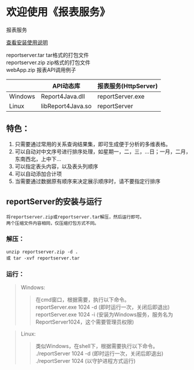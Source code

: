 # 欢迎使用《报表服务》
报表服务

[查看安装使用说明]( https://htmlpreview.github.io/?https://github.com/zhaoligit/reportsvc/blob/master/index.html)

 reportserver.tar tar格式的打包文件  
 reportserver.zip zip格式的打包文件  
 webApp.zip  报表API调用例子  

　　　　|     API动态库     |报表服务(HttpServer)  
---------|-------------------|-----------------  
Windows	|Report4Java.dll    |reportServer.exe  
Linux  	|libReport4Java.so  |reportServer  

## 特色：
1. 只需要通过常用的关系查询结果集，即可生成便于分析的多维表格。
1. 可以自动对中文序号进行排序处理，如星期一，二，三，...日；一月，二月，东南西北，上中下...
1. 可以指定表头内容，以及表头列顺序
1. 可以自动添加合计项
1. 当需要通过数据原有顺序来决定展示顺序时，请不要指定行排序
## reportServer的安装与运行  
    将reportserver.zip或reportserver.tar解压，然后运行即可。  
    两个压缩文件内容相同，仅压缩打包方式不同。  
### 解压：
    unzip reportserver.zip -d .  
    或 tar -xvf reportserver.tar   
### 运行：
>Windows:  
>>在cmd窗口，根据需要，执行以下命令。  
>>reportServer.exe 1024 -d		(即时运行一次，关闭后即退出)  
>>reportServer.exe 1024 -i		(安装为Windows服务，服务名为ReportServer1024，这个需要管理员权限)  

>Linux:  
>>类似Windows，在shell下，根据需要执行以下命令。  
>>./reportServer  1024 -d		(即时运行一次，关闭后即退出)  
>>./reportServer  1024 	    (以守护进程方式运行)  
